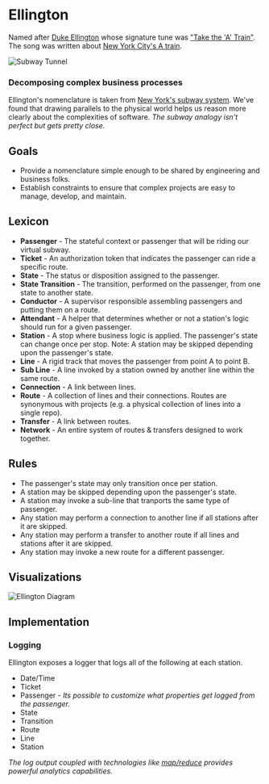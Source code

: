# Ellington

Named after [Duke Ellington](http://www.dukeellington.com/) whose signature tune was ["Take the 'A' Train"](http://en.wikipedia.org/wiki/Take_the_%22A%22_Train).
The song was written about [New York City's A train](http://en.wikipedia.org/wiki/A_%28New_York_City_Subway_service%29).

![Subway Tunnel](https://raw.github.com/hopsoft/ellington/master/doc/tunnel.jpg)

### Decomposing complex business processes

Ellington's nomenclature is taken from [New York's subway system](http://en.wikipedia.org/wiki/New_York_City_Subway).
We've found that drawing parallels to the physical world helps us reason 
more clearly about the complexities of software.
*The subway analogy isn't perfect but gets pretty close.*

## Goals

- Provide a nomenclature simple enough to be shared by engineering and business folks.
- Establish constraints to ensure that complex projects are easy to manage, develop, and maintain.

## Lexicon

- **Passenger** - The stateful context or passenger that will be riding our virtual subway.
- **Ticket** - An authorization token that indicates the passenger can ride a specific route.
- **State** - The status or disposition assigned to the passenger.
- **State Transition** - The transition, performed on the passenger, from one state to another state.
- **Conductor** - A supervisor responsible assembling passengers and putting them on a route.
- **Attendant** - A helper that determines whether or not a station's logic should run for a given passenger.
- **Station** - A stop where business logic is applied. 
                The passenger's state can change once per stop.
                Note: A station may be skipped depending upon the passenger's state.
- **Line** - A rigid track that moves the passenger from point A to point B.
- **Sub Line** - A line invoked by a station owned by another line within the same route.
- **Connection** - A link between lines.
- **Route** - A collection of lines and their connections.
              Routes are synonymous with projects 
              (e.g. a physical collection of lines into a single repo).
- **Transfer** - A link between routes.
- **Network** - An entire system of routes & transfers designed to work together.

## Rules

- The passenger's state may only transition once per station.
- A station may be skipped depending upon the passenger's state. 
- A station may invoke a sub-line that tranports the same type of passenger.
- Any station may perform a connection to another line if all stations after it are skipped.
- Any station may perform a transfer to another route if all lines and stations after it are skipped.
- Any station may invoke a new route for a different passenger.

## Visualizations

![Ellington Diagram](https://raw.github.com/hopsoft/ellington/master/doc/diagram.png)

## Implementation

### Logging

Ellington exposes a logger that logs all of the following at each station.

- Date/Time
- Ticket
- Passenger - *Its possible to customize what properties get logged from the passenger.*
- State
- Transition
- Route
- Line
- Station

*The log output coupled with technologies like [map/reduce](http://en.wikipedia.org/wiki/MapReduce)
provides powerful analytics capabilities.*

